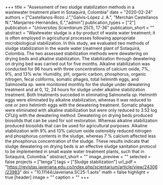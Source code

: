 +++
title = "Assessment of two sludge stabilization methods in a wastewater treatment plant in Sotaquirá, Colombia"
date = "2020-02-24"
authors = ["Castellanos-Rozo J.","Galvis-López J. A.", "Merchán Castellanos N.","Manjarres-Hernándes, E.","admin"]
publication_types = ["2"]
publication = "*Universitas Scientiarum* 25(1), 17-36"
publication_short = ""
abstract = "Wastewater sludge is a by-product of waste water treatment; it is often employed in agricultural processes following appropriate microbiological stabilization. In this study, we evaluated two methods of sludge stabilization in the waste water treatment plant of Sotaquirá, Colombia. The two assessed stabilization methods were dewatering on drying beds and alkaline stabilization. The stabilization through dewatering on drying bed was carried out for five months. Alkaline stabilization was conducted for 96 hours with three concentrations of calcium oxide, 7%, 9%, and 13% w/w. Humidity, pH, organic carbon, phosphorus, organic nitrogen, fecal coliforms, somatic phages, total helminth eggs, and Salmonella sp. were monitored monthly for the sludge under dewatering treatment and at 0, 12, 24 hours for sludge under alkaline stabilization treatment. Both treatments succeded in eliminating Salmonella *sp*. Helminth eggs were eliminated by alkaline stabilization, whereas it was reduced to one or zero helminth eggs with the dewatering treatment. Somatic phages were eliminated with alkaline stabilization but were only reduced to 3.52 log CFU/g with the dewatering method. Dewatering on drying beds produced biosolids that can be used for soil restoration. Whereas alkaline stabilization produced biosolids that can be used for agricultural purposes. Alkaline stabilization with 9% and 13% calcium oxide ostensibly reduced nitrogen and phosphorus contents in the sludge, whereas 7 % calcium affected less the phosphorus concentration of the sludge. These results indicate that sludge dewatering on drying beds is an effective sludge sanitation protocol to be implemented in small waste water treatment plants, such that in Sotaquirá, Colombia."
abstract_short = ""
image_preview = ""
selected = false
projects = ["tenga"]
tags = ["Sludge stabilization"]
url_pdf = "https://revistas.javeriana.edu.co/index.php/scientarium/article/view/24306/23983"
doi = "10.11144/Javeriana.SC25-1.aots"
math = false
highlight = true
[header]
image = ""
caption = ""
+++
